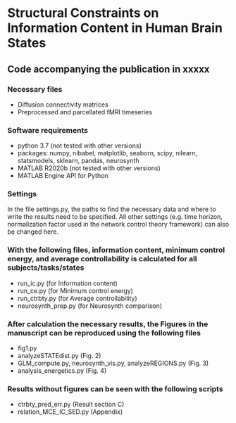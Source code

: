 # Structural Constraints on Information Content in Human Brain States
## Code accompanying the publication in xxxxx

### Necessary files
- Diffusion connectivity matrices
- Preprocessed and parcellated fMRI timeseries

### Software requirements
- python 3.7 (not tested with other versions)
- packages: numpy, nibabel, matplotlib, seaborn, scipy, nilearn, statsmodels, sklearn, pandas, neurosynth
- MATLAB R2020b (not tested with other versions)
- MATLAB Engine API for Python

### Settings
In the file settings.py, the paths to find the necessary data and where to write the results need to be specified.
All other settings (e.g. time horizon, normalization factor used in the network control theory framework) can also be changed here.

### With the following files, information content, minimum control energy, and average controllability is calculated for all subjects/tasks/states 
- run_ic.py (for Information content)
- run_ce.py (for Minimum control energy)
- run_ctrbty.py (for Average controllability)
- neurosynth_prep.py (for Neurosynth comparison)

### After calculation the necessary results, the Figures in the manuscript can be reproduced using the following files
- fig1.py
- analyzeSTATEdist.py (Fig. 2)
- GLM_compute.py, neurosynth_vis.py, analyzeREGIONS.py (Fig. 3)
- analysis_energetics.py (Fig. 4)

### Results without figures can be seen with the following scripts
- ctrbty_pred_err.py (Result section C)
- relation_MCE_IC_SED.py (Appendix)
